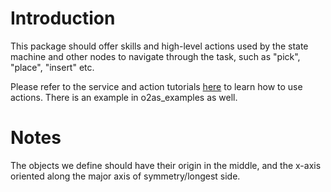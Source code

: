 # Introduction

This package should offer skills and high-level actions used by the state machine and other nodes to navigate through the task, such as "pick", "place", "insert" etc.

Please refer to the service and action tutorials [here](http://wiki.ros.org/actionlib/Tutorials) to learn how to use actions. There is an example in o2as_examples as well.


# Notes

The objects we define should have their origin in the middle, and the x-axis oriented along the major axis of symmetry/longest side.
